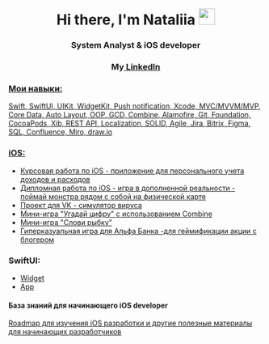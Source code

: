 
<h1 align="center">Hi there, I'm Nataliia</a> 
<img src="https://github.com/blackcater/blackcater/raw/main/images/Hi.gif" height="32"/></h1>
<h3 align="center">System Analyst & iOS developer</h3>
<h3 align="center">My<a href="https://www.linkedin.com/in/nataliia-grigoreva-b56a607a" target="_blank"> LinkedIn </h3>


### Мои навыки:
Swift, SwiftUI, UIKit, WidgetKit, Push notification, Xcode, MVC/MVVM/MVP, Core Data, Auto Layout, OOP, GCD, Combine, Alamofire, Git, Foundation, CocoaPods, Xib, REST API, Localization, SOLID, Agile, Jira, Bitrix, Figma, SQL, Confluence, Miro, draw.io

### iOS:
- [Курсовая работа по iOS - приложение для персонального учета доходов и расходов ](https://github.com/nataliiagrigoreva/BudgetApp)
- [Дипломная работа по iOS - игра в дополненной реальности - поймай монстра рядом с собой на физической карте ](https://github.com/nataliiagrigoreva/ARMonstersApp)
- [Проект для VK - симулятор вируса](https://github.com/nataliiagrigoreva/simulationVirus)
- [Мини-игра "Угадай цифру" с использованием Combine](https://github.com/nataliiagrigoreva/guessnumbercombine)
- [Мини-игра "Слови рыбку"](https://github.com/nataliiagrigoreva/caughtFishApp)
- [Гиперказуальная игра для Альфа Банка -для геймификации акции с блогером](https://github.com/nataliiagrigoreva/AlfaBank)

### SwiftUI:
- [Widget](https://github.com/nataliiagrigoreva/widgetswiftui)
- [App](https://github.com/nataliiagrigoreva/AppSwiftUI)

#### База знаний для начинающего iOS developer
[Roadmap для изучения iOS разработки и другие полезные материалы для начинающих разработчиков](https://github.com/nataliiagrigoreva/roadmap-iOS-developer/blob/main/README.md)

